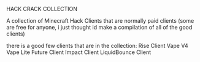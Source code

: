 HACK CRACK COLLECTION

A collection of Minecraft Hack Clients that are normally paid clients (some are free for anyone, i just thought id make a compilation of all of the good clients)


there is a good few clients that are in the collection:
Rise Client
Vape V4
Vape Lite
Future Client
Impact Client
LiquidBounce Client

